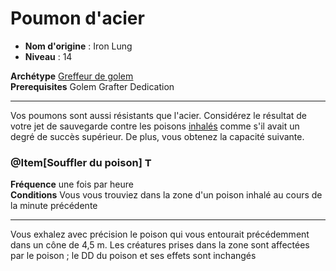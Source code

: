 # Poumon d'acier

 * **Nom d'origine** : Iron Lung
 * **Niveau** : 14


<p><span id="ctl00_MainContent_DetailedOutput"><strong>Archétype</strong> <u><a href="https://2e.aonprd.com/Archetypes.aspx?ID=39">Greffeur de golem</a></u><br><strong>Prerequisites</strong> Golem Grafter Dedication<br></span></p>
<hr>
<p>Vos poumons sont aussi résistants que l'acier. Considérez le résultat de votre jet de sauvegarde contre les poisons <a style="text-decoration: underline;" href="https://2e.aonprd.com/Traits.aspx?ID=96">inhalés</a> comme s'il avait un degré de succès supérieur. De plus, vous obtenez la capacité suivante.</p>
<h3 class="title">@Item[Souffler du poison] <img style="height: 15px;" src="https://2e.aonprd.com/Images/Actions/TwoActions.png" alt="Two Actions"></h3>
<p><strong>Fréquence</strong> une fois par heure<br><strong>Conditions</strong> Vous vous trouviez dans la zone d'un poison inhalé au cours de la minute précédente</p>
<hr>
<p>Vous exhalez avec précision le poison qui vous entourait précédemment dans un cône de 4,5 m. Les créatures prises dans la zone sont affectées par le poison ; le DD du poison et ses effets sont inchangés</p>